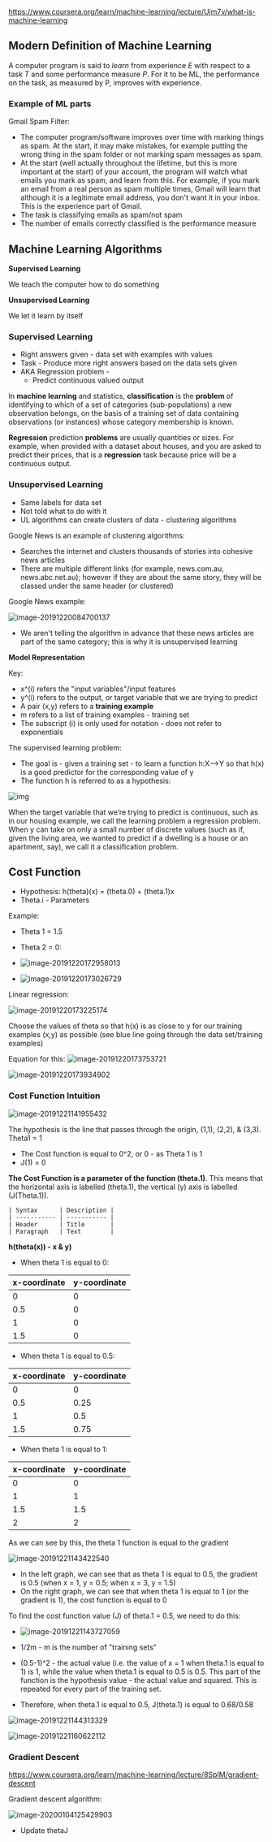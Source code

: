https://www.coursera.org/learn/machine-learning/lecture/Ujm7v/what-is-machine-learning

## Modern Definition of Machine Learning

A computer program is said to *learn* from experience *E* with respect to a task *T* and some performance measure *P*. For it to be ML, the performance on the task, as measured by P, improves with experience.

### Example of ML parts

Gmail Spam Filter:

* The computer program/software improves over time with marking things as spam. At the start, it may make mistakes, for example putting the wrong thing in the spam folder or not marking spam messages as spam. 
* At the start (well actually throughout the lifetime, but this is more important at the start) of your account, the program will watch what emails you mark as spam, and learn from this. For example, if you mark an email from a real person as spam multiple times, Gmail will learn that although it is a legitimate email address, you don't want it in your inbox. This is the experience part of Gmail.
* The task is classifying emails as spam/not spam
* The number of emails correctly classified is the performance measure



## Machine Learning Algorithms

**Supervised Learning**

We teach the computer how to do something

**Unsupervised Learning**

We let it learn by itself



### Supervised Learning

* Right answers given - data set with examples with values
* Task - Produce more right answers based on the data sets given
* AKA Regression problem - 
  * Predict continuous valued output

In **machine learning** and statistics, **classification** is the **problem** of identifying to which of a set of categories (sub-populations) a new observation belongs, on the basis of a training set of data containing observations (or instances) whose category membership is known.

**Regression** prediction **problems** are usually quantities or sizes. For example, when provided with a dataset about houses, and you are asked to predict their prices, that is a **regression** task because price will be a continuous output.



### Unsupervised Learning

* Same labels for data set
* Not told what to do with it
* UL algorithms can create clusters of data - clustering algorithms

Google News is an example of clustering algorithms:

* Searches the internet and clusters thousands of stories into cohesive news articles
* There are multiple different links (for example, news.com.au, news.abc.net.au); however if they are about the same story, they will be classed under the same header (or clustered)

Google News example:

![image-20191220084700137](C:\Users\arbuc\AppData\Roaming\Typora\typora-user-images\image-20191220084700137.png)

* We aren't telling the algorithm in advance that these news articles are part of the same category; this is why it is unsupervised learning

**Model Representation**

Key:

* x^(i) refers the "input variables"/input features
* y^(i) refers to the output, or target variable that we are trying to predict
* A pair (x,y) refers to a **training example**
* m refers to a list of training examples - training set
* The subscript (i) is only used for notation - does not refer to exponentials

The supervised learning problem:

* The goal is - given a training set - to learn a function h:X-->Y so that h(x) is a good predictor for the corresponding value of y
* The function h is referred to as a hypothesis:

![img](https://d3c33hcgiwev3.cloudfront.net/imageAssetProxy.v1/H6qTdZmYEeaagxL7xdFKxA_2f0f671110e8f7446bb2b5b2f75a8874_Screenshot-2016-10-23-20.14.58.png?expiry=1576972800000&hmac=SWnrvXOkdYbrt3vzwguvVRiRlLRa9lUtkfshuqCYkFw)

When the target variable that we’re trying to predict is continuous, such as in our housing example, we call the learning problem a regression problem. When y can take on only a small number of discrete values (such as if, given the living area, we wanted to predict if a dwelling is a house or an apartment, say), we call it a classification problem.



## Cost Function

* Hypothesis: h(theta)(x) = (theta.0) + (theta.1)x
* Theta.i - Parameters

Example:

* Theta 1 = 1.5
* Theta 2 = 0:
* ![image-20191220172958013](C:\Users\arbuc\AppData\Roaming\Typora\typora-user-images\image-20191220172958013.png)

* ![image-20191220173026729](C:\Users\arbuc\AppData\Roaming\Typora\typora-user-images\image-20191220173026729.png)



Linear regression:

![image-20191220173225174](C:\Users\arbuc\AppData\Roaming\Typora\typora-user-images\image-20191220173225174.png)

Choose the values of theta so that h(x) is as close to y for our training examples (x,y) as possible (see blue line going through the data set/training examples)

Equation for this: ![image-20191220173753721](C:\Users\arbuc\AppData\Roaming\Typora\typora-user-images\image-20191220173753721.png)

![image-20191220173934902](C:\Users\arbuc\AppData\Roaming\Typora\typora-user-images\image-20191220173934902.png)



### Cost Function Intuition

![image-20191221141955432](C:\Users\arbuc\AppData\Roaming\Typora\typora-user-images\image-20191221141955432.png)

The hypothesis is the line that passes through the origin, (1,1), (2,2), & (3,3). Theta1 = 1

* The Cost function is equal to 0^2, or 0 - as Theta 1 is 1
* J(1) = 0

**The Cost Function is  a parameter of the function (theta.1)**. This means that the horizontal axis is labelled (theta.1), the vertical (y) axis is labelled (J(Theta.1)). 

```
| Syntax      | Description |
| ----------- | ----------- |
| Header      | Title       |
| Paragraph   | Text        |
```

**h(theta(x)) - x & y)**

* When theta 1 is equal to 0:

| x-coordinate | y-coordinate |
| ------------ | ------------ |
| 0            | 0            |
| 0.5          | 0            |
| 1            | 0            |
| 1.5          | 0            |



* When theta 1 is equal to 0.5:

| x-coordinate | y-coordinate |
| ------------ | ------------ |
| 0            | 0            |
| 0.5          | 0.25         |
| 1            | 0.5          |
| 1.5          | 0.75         |



* When theta 1 is equal to 1:

| x-coordinate | y-coordinate |
| ------------ | ------------ |
| 0            | 0            |
| 1            | 1            |
| 1.5          | 1.5          |
| 2            | 2            |

As we can see by this, the theta 1 function is equal to the gradient

![image-20191221143422540](C:\Users\arbuc\AppData\Roaming\Typora\typora-user-images\image-20191221143422540.png)

* In the left graph, we can see that as theta 1 is equal to 0.5, the gradient is 0.5 (when x = 1, y = 0.5; when x = 3, y = 1.5)
* On the right graph, we can see that when theta 1 is equal to 1 (or the gradient is 1), the cost function is equal to 0

To find the cost function value (J) of theta.1 = 0.5, we need to do this:

* ![image-20191221143727059](C:\Users\arbuc\AppData\Roaming\Typora\typora-user-images\image-20191221143727059.png)

* 1/2m - m is the number of "training sets"
* (0.5-1)^2 - the actual value (i.e. the value of x = 1 when theta.1 is equal to 1) is 1, while the value when theta.1 is equal to 0.5 is 0.5. This part of the function is the hypothesis value - the actual value and squared. This is repeated for every part of the training set.
* Therefore, when theta.1 is equal to 0.5, J(theta.1) is equal to 0.68/0.58

![image-20191221144313329](C:\Users\arbuc\AppData\Roaming\Typora\typora-user-images\image-20191221144313329.png)

![image-20191221160622112](C:\Users\arbuc\AppData\Roaming\Typora\typora-user-images\image-20191221160622112.png)



### Gradient Descent 

https://www.coursera.org/learn/machine-learning/lecture/8SpIM/gradient-descent

Gradient descent algorithm:



![image-20200104125429903](C:\Users\droid\AppData\Roaming\Typora\typora-user-images\image-20200104125429903.png)

* Update thetaJ 